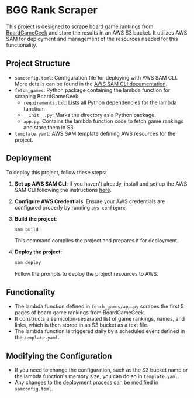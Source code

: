 # BGG Rank Scraper

This project is designed to scrape board game rankings from [BoardGameGeek](https://boardgamegeek.com/browse/boardgame) and store the results in an AWS S3 bucket. It utilizes AWS SAM for deployment and management of the resources needed for this functionality.

## Project Structure

- `samconfig.toml`: Configuration file for deploying with AWS SAM CLI. More details can be found in the [AWS SAM CLI documentation](https://docs.aws.amazon.com/serverless-application-model/latest/developerguide/serverless-sam-cli-config.html).
- `fetch_games`: Python package containing the lambda function for scraping BoardGameGeek.
  - `requirements.txt`: Lists all Python dependencies for the lambda function.
  - `__init__.py`: Marks the directory as a Python package.
  - `app.py`: Contains the lambda function code to fetch game rankings and store them in S3.
- `template.yaml`: AWS SAM template defining AWS resources for the project.

## Deployment

To deploy this project, follow these steps:

1. **Set up AWS SAM CLI**: If you haven't already, install and set up the AWS SAM CLI following the instructions [here](https://aws.amazon.com/serverless/sam/).

2. **Configure AWS Credentials**: Ensure your AWS credentials are configured properly by running `aws configure`.

3. **Build the project**:
   ```sh
   sam build
   ```
   This command compiles the project and prepares it for deployment.

4. **Deploy the project**:
   ```sh
   sam deploy
   ```
   Follow the prompts to deploy the project resources to AWS.

## Functionality

- The lambda function defined in `fetch_games/app.py` scrapes the first 5 pages of board game rankings from BoardGameGeek.
- It constructs a semicolon-separated list of game rankings, names, and links, which is then stored in an S3 bucket as a text file.
- The lambda function is triggered daily by a scheduled event defined in the `template.yaml`.

## Modifying the Configuration

- If you need to change the configuration, such as the S3 bucket name or the lambda function's memory size, you can do so in `template.yaml`.
- Any changes to the deployment process can be modified in `samconfig.toml`.
